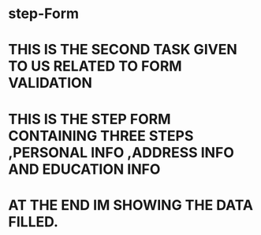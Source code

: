 # step-Form
# THIS IS THE SECOND TASK GIVEN TO US RELATED TO FORM VALIDATION
# THIS IS THE STEP FORM CONTAINING THREE STEPS ,PERSONAL INFO ,ADDRESS INFO AND EDUCATION INFO
# AT THE END IM SHOWING THE DATA FILLED.
